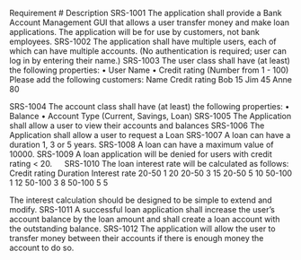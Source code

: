 Requirement #	Description
SRS-1001	The application shall provide a Bank Account Management GUI that allows a user transfer money and make loan applications. The application will be for use by customers, not bank employees.
SRS-1002	The application shall have multiple users, each of which can have multiple accounts.
(No authentication is required; user can log in by entering their name.)
SRS-1003	The user class shall have (at least) the following properties:
•	User Name
•	Credit rating (Number from 1 - 100)
  Please add the following customers:
Name	Credit rating
Bob	15
Jim	45
Anne	80


SRS-1004	The account class shall have (at least) the following properties:
•	Balance
•	Account Type (Current, Savings, Loan)
SRS-1005	The Application shall allow a user to view their accounts and balances
SRS-1006	The Application shall allow a user to request a Loan
SRS-1007	A loan can have a duration 1, 3 or 5 years.
SRS-1008	A loan can have a maximum value of 10000.
SRS-1009	A loan application will be denied for users with credit rating < 20.
 
SRS-1010	The loan interest rate will be calculated as follows:
Credit rating	Duration	Interest rate
20-50	1	20
20-50	3	15
20-50	5	10
50-100	1	12
50-100	3	8
50-100	5	5

The interest calculation should be designed to be simple to extend and modify.
SRS-1011	A successful loan application shall increase the user’s account balance by the loan amount and shall create a loan account with the outstanding balance.
SRS-1012	The application will allow the user to transfer money between their accounts if there is enough money the account to do so.
